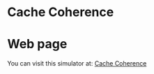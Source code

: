 # Cache Coherence

# Web page

You can visit this simulator at: [Cache Coherence](https://thechancher.github.io/CacheCoherence/)

